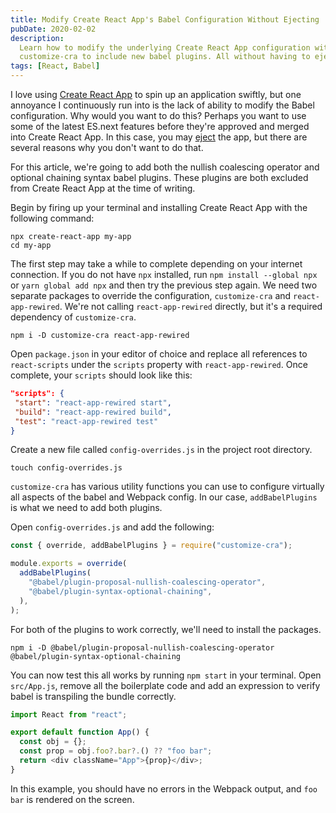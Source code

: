 ```yaml
---
title: Modify Create React App's Babel Configuration Without Ejecting
pubDate: 2020-02-02
description:
  Learn how to modify the underlying Create React App configuration with
  customize-cra to include new babel plugins. All without having to eject.
tags: [React, Babel]
---
```


I love using [Create React App](https://github.com/facebook/create-react-app) to
spin up an application swiftly, but one annoyance I continuously run into is the
lack of ability to modify the Babel configuration. Why would you want to do
this? Perhaps you want to use some of the latest ES.next features before they're
approved and merged into Create React App. In this case, you may
[eject](https://create-react-app.dev/docs/available-scripts/#npm-run-eject) the
app, but there are several reasons why you don't want to do that.

For this article, we're going to add both the nullish coalescing operator and
optional chaining syntax babel plugins. These plugins are both excluded from
Create React App at the time of writing.

Begin by firing up your terminal and installing Create React App with the
following command:

```shell
npx create-react-app my-app
cd my-app
```

The first step may take a while to complete depending on your internet
connection. If you do not have `npx` installed, run `npm install --global npx`
or `yarn global add npx` and then try the previous step again. We need two
separate packages to override the configuration, `customize-cra` and
`react-app-rewired`. We're not calling `react-app-rewired` directly, but it's a
required dependency of `customize-cra`.

```shell
npm i -D customize-cra react-app-rewired
```

Open `package.json` in your editor of choice and replace all references to
`react-scripts` under the `scripts` property with `react-app-rewired`. Once
complete, your `scripts` should look like this:

```json
"scripts": {
 "start": "react-app-rewired start",
 "build": "react-app-rewired build",
 "test": "react-app-rewired test"
}
```

Create a new file called `config-overrides.js` in the project root directory.

```shell
touch config-overrides.js
```

`customize-cra` has various utility functions you can use to configure virtually
all aspects of the babel and Webpack config. In our case, `addBabelPlugins` is
what we need to add both plugins.

Open `config-overrides.js` and add the following:

```js
const { override, addBabelPlugins } = require("customize-cra");

module.exports = override(
  addBabelPlugins(
    "@babel/plugin-proposal-nullish-coalescing-operator",
    "@babel/plugin-syntax-optional-chaining",
  ),
);
```

For both of the plugins to work correctly, we'll need to install the packages.

```shell
npm i -D @babel/plugin-proposal-nullish-coalescing-operator @babel/plugin-syntax-optional-chaining
```

You can now test this all works by running `npm start` in your terminal. Open
`src/App.js`, remove all the boilerplate code and add an expression to verify
babel is transpiling the bundle correctly.

```js
import React from "react";

export default function App() {
  const obj = {};
  const prop = obj.foo?.bar?.() ?? "foo bar";
  return <div className="App">{prop}</div>;
}
```

In this example, you should have no errors in the Webpack output, and `foo bar`
is rendered on the screen.
